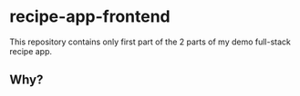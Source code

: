 # recipe-app-frontend

This repository contains only first part of the 2 parts of my demo full-stack recipe app. 

## Why?

